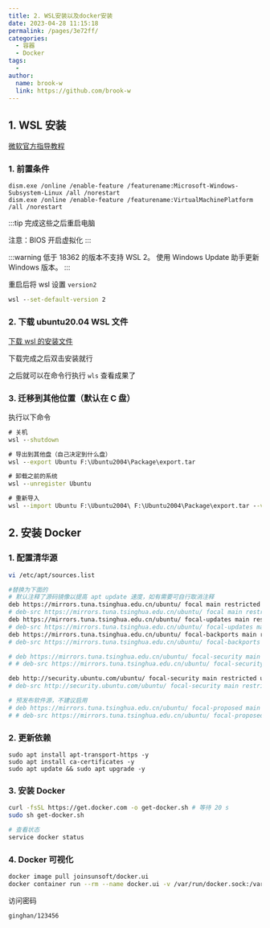 ```yaml
---
title: 2. WSL安装以及docker安装
date: 2023-04-28 11:15:18
permalink: /pages/3e72ff/
categories:
  - 容器
  - Docker
tags:
  - 
author: 
  name: brook-w
  link: https://github.com/brook-w
---
```



## 1. WSL 安装

[微软官方指导教程](https://learn.microsoft.com/zh-cn/windows/wsl/install-manual)

### 1. 前置条件

```
dism.exe /online /enable-feature /featurename:Microsoft-Windows-Subsystem-Linux /all /norestart
dism.exe /online /enable-feature /featurename:VirtualMachinePlatform /all /norestart
```

:::tip
完成这些之后重启电脑

注意：BIOS 开启虚拟化
:::

:::warning
低于 18362 的版本不支持 WSL 2。 使用 Windows Update 助手更新 Windows 版本。
:::


重启后将 wsl 设置 `version2`

```cmd
wsl --set-default-version 2
```

### 2. 下载 ubuntu20.04 WSL 文件

[下载 wsl 的安装文件](https://wslstorestorage.blob.core.windows.net/wslblob/CanonicalGroupLimited.UbuntuonWindows_2004.2021.825.0.AppxBundle)


下载完成之后双击安装就行

之后就可以在命令行执行 `wls` 查看成果了


### 3. 迁移到其他位置（默认在 C 盘）
执行以下命令

```cmd
# 关机
wsl --shutdown

# 导出到其他盘（自己决定到什么盘）
wsl --export Ubuntu F:\Ubuntu2004\Package\export.tar

# 卸载之前的系统
wsl --unregister Ubuntu

# 重新导入
wsl --import Ubuntu F:\Ubuntu2004\ F:\Ubuntu2004\Package\export.tar --version 2
```

## 2. 安装 Docker

### 1. 配置清华源

```sh
vi /etc/apt/sources.list

#替换为下面的
# 默认注释了源码镜像以提高 apt update 速度，如有需要可自行取消注释
deb https://mirrors.tuna.tsinghua.edu.cn/ubuntu/ focal main restricted universe multiverse
# deb-src https://mirrors.tuna.tsinghua.edu.cn/ubuntu/ focal main restricted universe multiverse
deb https://mirrors.tuna.tsinghua.edu.cn/ubuntu/ focal-updates main restricted universe multiverse
# deb-src https://mirrors.tuna.tsinghua.edu.cn/ubuntu/ focal-updates main restricted universe multiverse
deb https://mirrors.tuna.tsinghua.edu.cn/ubuntu/ focal-backports main restricted universe multiverse
# deb-src https://mirrors.tuna.tsinghua.edu.cn/ubuntu/ focal-backports main restricted universe multiverse

# deb https://mirrors.tuna.tsinghua.edu.cn/ubuntu/ focal-security main restricted universe multiverse
# # deb-src https://mirrors.tuna.tsinghua.edu.cn/ubuntu/ focal-security main restricted universe multiverse

deb http://security.ubuntu.com/ubuntu/ focal-security main restricted universe multiverse
# deb-src http://security.ubuntu.com/ubuntu/ focal-security main restricted universe multiverse

# 预发布软件源，不建议启用
# deb https://mirrors.tuna.tsinghua.edu.cn/ubuntu/ focal-proposed main restricted universe multiverse
# # deb-src https://mirrors.tuna.tsinghua.edu.cn/ubuntu/ focal-proposed main restricted universe multiverse

```

### 2. 更新依赖

```
sudo apt install apt-transport-https -y
sudo apt install ca-certificates -y
sudo apt update && sudo apt upgrade -y
```

### 3. 安装 Docker

```sh
curl -fsSL https://get.docker.com -o get-docker.sh # 等待 20 s
sudo sh get-docker.sh

# 查看状态
service docker status
```

### 4. Docker 可视化

```sh
docker image pull joinsunsoft/docker.ui
docker container run --rm --name docker.ui -v /var/run/docker.sock:/var/run/docker.sock -p 8999:8999 joinsunsoft/docker.ui
```

访问密码

```
ginghan/123456
```